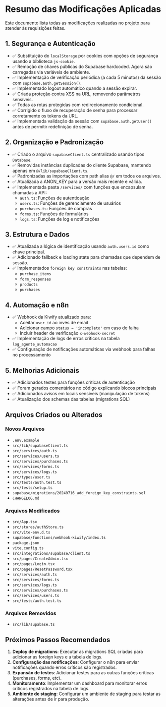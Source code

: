 # Resumo das Modificações Aplicadas

Este documento lista todas as modificações realizadas no projeto para atender às requisições feitas.

## 1. Segurança e Autenticação

- ✅ Substituição do `localStorage` por cookies com opções de segurança usando a biblioteca `js-cookie`.
- ✅ Remoção de chaves públicas do Supabase hardcoded. Agora são carregadas via variáveis de ambiente.
- ✅ Implementação de verificação periódica (a cada 5 minutos) da sessão com `supabase.auth.getSession()`.
- ✅ Implementado logout automático quando a sessão expirar.
- ✅ Criada proteção contra XSS na URL, removendo parâmetros sensíveis.
- ✅ Todas as rotas protegidas com redirecionamento condicional.
- ✅ Corrigido o fluxo de recuperação de senha para processar corretamente os tokens da URL.
- ✅ Implementada validação da sessão com `supabase.auth.getUser()` antes de permitir redefinição de senha.

## 2. Organização e Padronização

- ✅ Criado o arquivo `supabaseClient.ts` centralizado usando tipos `Database`.
- ✅ Removidas instâncias duplicadas do cliente Supabase, mantendo apenas em `@/lib/supabaseClient.ts`.
- ✅ Padronizadas as importações com path alias `@/` em todos os arquivos.
- ✅ Atualizada a ANON_KEY para a versão mais recente e válida.
- ✅ Implementada pasta `/services/` com funções que encapsulam chamadas à API:
  - `auth.ts`: Funções de autenticação
  - `users.ts`: Funções de gerenciamento de usuários
  - `purchases.ts`: Funções de compras
  - `forms.ts`: Funções de formulários
  - `logs.ts`: Funções de log e notificações

## 3. Estrutura e Dados

- ✅ Atualizada a lógica de identificação usando `auth.users.id` como chave principal.
- ✅ Adicionado fallback e loading state para chamadas que dependem de sessão.
- ✅ Implementados `foreign key constraints` nas tabelas:
  - `purchase_items`
  - `form_responses`
  - `products`
  - `purchases`

## 4. Automação e n8n

- ✅ Webhook da Kiwify atualizado para:
  - Aceitar `user_id` ao invés de email
  - Adicionar campo `status = 'incompleto'` em caso de falha
  - Incluir header de verificação `x-webhook-secret`
- ✅ Implementação de logs de erros críticos na tabela `log_agente_automacao`
- ✅ Configuração de notificações automáticas via webhook para falhas no processamento

## 5. Melhorias Adicionais

- ✅ Adicionados testes para funções críticas de autenticação
- ✅ Foram gerados comentários no código explicando blocos principais
- ✅ Adicionados avisos em locais sensíveis (manipulação de tokens)
- ✅ Atualização dos schemas das tabelas (migrations SQL)

## Arquivos Criados ou Alterados

### Novos Arquivos
- `.env.example`
- `src/lib/supabaseClient.ts`
- `src/services/auth.ts`
- `src/services/users.ts`
- `src/services/purchases.ts`
- `src/services/forms.ts`
- `src/services/logs.ts`
- `src/types/user.ts`
- `src/tests/auth.test.ts`
- `src/tests/setup.ts`
- `supabase/migrations/20240716_add_foreign_key_constraints.sql`
- `CHANGELOG.md`

### Arquivos Modificados
- `src/App.tsx`
- `src/stores/authStore.ts`
- `src/vite-env.d.ts`
- `supabase/functions/webhook-kiwify/index.ts`
- `package.json`
- `vite.config.ts`
- `src/integrations/supabase/client.ts`
- `src/pages/CreateAdmin.tsx`
- `src/pages/Login.tsx`
- `src/pages/ResetPassword.tsx`
- `src/services/auth.ts`
- `src/services/forms.ts`
- `src/services/logs.ts`
- `src/services/purchases.ts`
- `src/services/users.ts`
- `src/tests/auth.test.ts`

### Arquivos Removidos
- `src/lib/supabase.ts`

## Próximos Passos Recomendados

1. **Deploy de migrations**: Executar as migrations SQL criadas para adicionar as foreign keys e a tabela de logs.
2. **Configuração das notificações**: Configurar o n8n para enviar notificações quando erros críticos são registrados.
3. **Expansão de testes**: Adicionar testes para as outras funções críticas (purchases, forms, etc).
4. **Monitoramento**: Implementar um dashboard para monitorar erros críticos registrados na tabela de logs.
5. **Ambiente de staging**: Configurar um ambiente de staging para testar as alterações antes de ir para produção. 